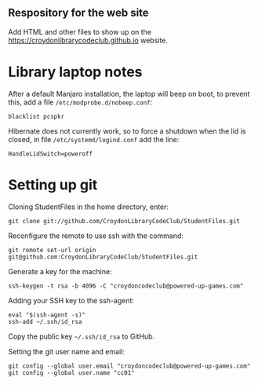 ## Respository for the web site

Add HTML and other files to show up on the https://croydonlibrarycodeclub.github.io website.

# Library laptop notes

After a default Manjaro installation, the laptop will beep on boot, to prevent this, add a file `/etc/modprobe.d/nobeep.conf`:
```
blacklist pcspkr
```

Hibernate does not currently work, so to force a shutdown when the lid is closed, in file `/etc/systemd/logind.conf` add the line:
```
HandleLidSwitch=poweroff
```

# Setting up git

Cloning StudentFiles in the home directory, enter:
```
git clone git://github.com/CroydonLibraryCodeClub/StudentFiles.git
```

Reconfigure the remote to use ssh with the command:
```
git remote set-url origin git@github.com:CroydonLibraryCodeClub/StudentFiles.git
```

Generate a key for the machine:
```
ssh-keygen -t rsa -b 4096 -C "croydoncodeclub@powered-up-games.com"
```

Adding your SSH key to the ssh-agent:
```
eval "$(ssh-agent -s)"
ssh-add ~/.ssh/id_rsa
```
Copy the public key `~/.ssh/id_rsa` to GitHub.

Setting the git user name and email:
```
git config --global user.email "croydoncodeclub@powered-up-games.com"
git config --global user.name "cc01"
```

